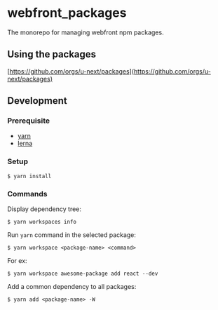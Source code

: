 # webfront_packages

The monorepo for managing webfront npm packages.

## Using the packages

[https://github.com/orgs/u-next/packages](https://github.com/orgs/u-next/packages)

## Development

### Prerequisite

* [yarn](https://yarnpkg.com/)
* [lerna](https://lerna.js.org/)

### Setup

```
$ yarn install
```

### Commands

Display dependency tree:
```
$ yarn workspaces info
```

Run `yarn` command in the selected package:
```
$ yarn workspace <package-name> <command>
```

For ex:
```
$ yarn workspace awesome-package add react --dev
```

Add a common dependency to all packages:
```
$ yarn add <package-name> -W
```
